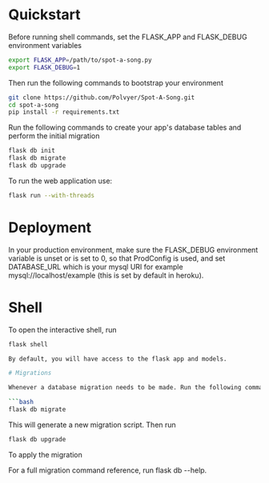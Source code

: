 # Quickstart

Before running shell commands, set the FLASK_APP and FLASK_DEBUG environment variables

```bash
export FLASK_APP=/path/to/spot-a-song.py
export FLASK_DEBUG=1
```

Then run the following commands to bootstrap your environment

```bash
git clone https://github.com/Polvyer/Spot-A-Song.git
cd spot-a-song
pip install -r requirements.txt
```

Run the following commands to create your app's database tables and perform the initial migration

```bash
flask db init
flask db migrate
flask db upgrade
```

To run the web application use:

```bash
flask run --with-threads
```

# Deployment

In your production environment, make sure the FLASK_DEBUG environment variable is unset or is set to 0, so that ProdConfig is used, and set DATABASE_URL which is your mysql URI for example mysql://localhost/example (this is set by default in heroku).

# Shell 

To open the interactive shell, run

```bash
flask shell

By default, you will have access to the flask app and models.

# Migrations

Whenever a database migration needs to be made. Run the following commands

```bash
flask db migrate
```

This will generate a new migration script. Then run

```bash
flask db upgrade
```
To apply the migration

For a full migration command reference, run flask db --help.
